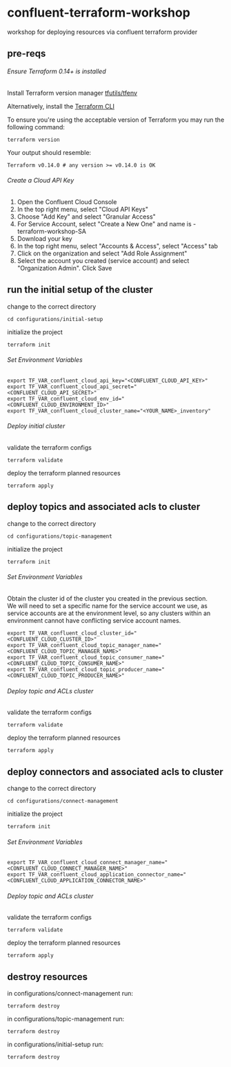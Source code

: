 # confluent-terraform-workshop
workshop for deploying resources via confluent terraform provider

## pre-reqs 

###### Ensure Terraform 0.14+ is installed

Install Terraform version manager [tfutils/tfenv](https://github.com/tfutils/tfenv)

Alternatively, install the [Terraform CLI](https://learn.hashicorp.com/tutorials/terraform/install-cli?_ga=2.42178277.1311939475.1662583790-739072507.1660226902#install-terraform)

To ensure you're using the acceptable version of Terraform you may run the following command:
```
terraform version
```
Your output should resemble: 
```
Terraform v0.14.0 # any version >= v0.14.0 is OK
```
###### Create a Cloud API Key 

1. Open the Confluent Cloud Console
2. In the top right menu, select "Cloud API Keys"
3. Choose "Add Key" and select "Granular Access"
4. For Service Account, select "Create a New One" and name is <yourname>-terraform-workshop-SA
5. Download your key
6. In the top right menu, select "Accounts & Access", select "Access" tab
7. Click on the organization and select "Add Role Assignment" 
8. Select the account you created (service account) and select "Organization Admin". Click Save

## run the initial setup of the cluster 

change to the correct directory
```
cd configurations/initial-setup
```
initialize the project 
```
terraform init
```

###### Set Environment Variables

```
export TF_VAR_confluent_cloud_api_key="<CONFLUENT_CLOUD_API_KEY>"
export TF_VAR_confluent_cloud_api_secret="<CONFLUENT_CLOUD_API_SECRET>" 
export TF_VAR_confluent_cloud_env_id="<CONFLUENT_CLOUD_ENVIRONMENT_ID>" 
export TF_VAR_confluent_cloud_cluster_name="<YOUR_NAME>_inventory"
```

###### Deploy initial cluster

validate the terraform configs 
```
terraform validate
```
deploy the terraform planned resources
```
terraform apply
```

## deploy topics and associated acls to cluster  

change to the correct directory
```
cd configurations/topic-management
```
initialize the project 
```
terraform init
```
###### Set Environment Variables
Obtain the cluster id of the cluster you created in the previous section.     
We will need to set a specific name for the service account we use, as service accounts are at the environment level, so any clusters within an environment cannot have conflicting service account names. 

```
export TF_VAR_confluent_cloud_cluster_id="<CONFLUENT_CLOUD_CLUSTER_ID>" 
export TF_VAR_confluent_cloud_topic_manager_name="<CONFLUENT_CLOUD_TOPIC_MANAGER_NAME>"
export TF_VAR_confluent_cloud_topic_consumer_name="<CONFLUENT_CLOUD_TOPIC_CONSUMER_NAME>"
export TF_VAR_confluent_cloud_topic_producer_name="<CONFLUENT_CLOUD_TOPIC_PRODUCER_NAME>"
```
###### Deploy topic and ACLs cluster

validate the terraform configs 
```
terraform validate
```
deploy the terraform planned resources
```
terraform apply
```
## deploy connectors and associated acls to cluster

change to the correct directory
```
cd configurations/connect-management
```
initialize the project 
```
terraform init
```
###### Set Environment Variables
```
export TF_VAR_confluent_cloud_connect_manager_name="<CONFLUENT_CLOUD_CONNECT_MANAGER_NAME>"
export TF_VAR_confluent_cloud_application_connector_name="<CONFLUENT_CLOUD_APPLICATION_CONNECTOR_NAME>"
```

###### Deploy topic and ACLs cluster

validate the terraform configs 
```
terraform validate
```
deploy the terraform planned resources
```
terraform apply
```
  
## destroy resources 
  
in configurations/connect-management run: 
```
terraform destroy
```
in configurations/topic-management run: 
```
terraform destroy
```
in configurations/initial-setup run: 
```
terraform destroy
```
